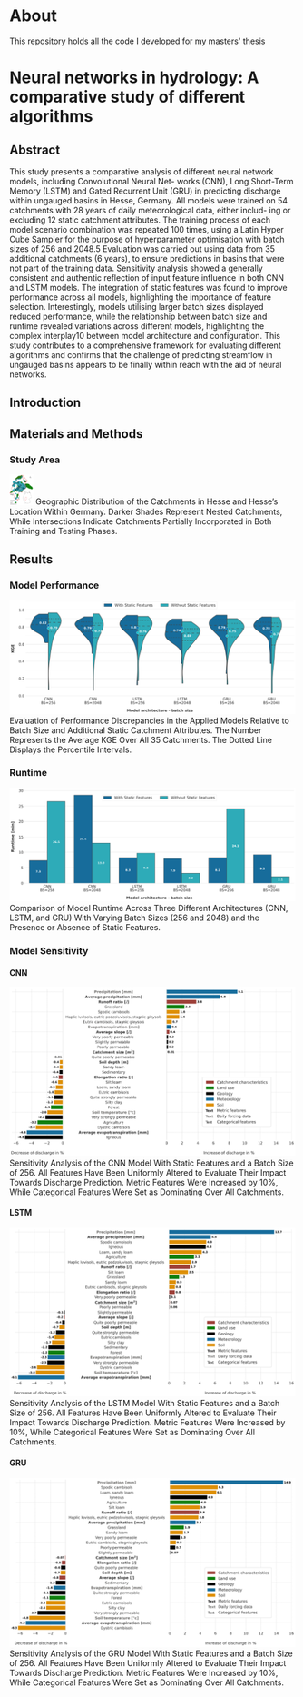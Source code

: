 # About

This repository holds all the code I developed for my masters' thesis

# Neural networks in hydrology: A comparative study of different algorithms

## Abstract

This study presents a comparative analysis of different neural network models, including Convolutional Neural Net-
works (CNN), Long Short-Term Memory (LSTM) and Gated Recurrent Unit (GRU) in predicting discharge within ungauged
basins in Hesse, Germany. All models were trained on 54 catchments with 28 years of daily meteorological data, either includ-
ing or excluding 12 static catchment attributes. The training process of each model scenario combination was repeated 100
times, using a Latin Hyper Cube Sampler for the purpose of hyperparameter optimisation with batch sizes of 256 and 2048.5
Evaluation was carried out using data from 35 additional catchments (6 years), to ensure predictions in basins that were not part
of the training data. Sensitivity analysis showed a generally consistent and authentic reflection of input feature influence in both
CNN and LSTM models. The integration of static features was found to improve performance across all models, highlighting
the importance of feature selection. Interestingly, models utilising larger batch sizes displayed reduced performance, while the
relationship between batch size and runtime revealed variations across different models, highlighting the complex interplay10
between model architecture and configuration. This study contributes to a comprehensive framework for evaluating different
algorithms and confirms that the challenge of predicting streamflow in ungauged basins appears to be finally within reach with
the aid of neural networks.

## Introduction

## Materials and Methods
### Study Area
<img src="https://github.com/MaxWeissenborn/Neural-networks-in-hydrology-A-comparative-study-of-different-algorithms/blob/main/fig01.png" width="42">
Geographic Distribution of the Catchments in Hesse and Hesse’s Location Within Germany. Darker Shades Represent Nested
Catchments, While Intersections Indicate Catchments Partially Incorporated in Both Training and Testing Phases.

## Results
### Model Performance
![fig05.png](https://github.com/MaxWeissenborn/Neural-networks-in-hydrology-A-comparative-study-of-different-algorithms/blob/main/fig05.png?raw=true)
Evaluation of Performance Discrepancies in the Applied Models Relative to Batch Size and Additional Static Catchment Attributes.
The Number Represents the Average KGE Over All 35 Catchments. The Dotted Line Displays the Percentile Intervals.

### Runtime
![fig06.png](https://github.com/MaxWeissenborn/Neural-networks-in-hydrology-A-comparative-study-of-different-algorithms/blob/main/fig06.png?raw=true)
Comparison of Model Runtime Across Three Different Architectures (CNN, LSTM, and GRU) With Varying Batch Sizes (256
and 2048) and the Presence or Absence of Static Features.

### Model Sensitivity
#### CNN
![fig07.png](https://github.com/MaxWeissenborn/Neural-networks-in-hydrology-A-comparative-study-of-different-algorithms/blob/main/fig07.png?raw=true)
Sensitivity Analysis of the CNN Model With Static Features and a Batch Size of 256. All Features Have Been Uniformly Altered
to Evaluate Their Impact Towards Discharge Prediction. Metric Features Were Increased by 10%, While Categorical Features Were Set as
Dominating Over All Catchments.

#### LSTM 
![fig08.png](https://github.com/MaxWeissenborn/Neural-networks-in-hydrology-A-comparative-study-of-different-algorithms/blob/main/fig08.png?raw=true)
Sensitivity Analysis of the LSTM Model With Static Features and a Batch Size of 256. All Features Have Been Uniformly Altered
to Evaluate Their Impact Towards Discharge Prediction. Metric Features Were Increased by 10%, While Categorical Features Were Set as
Dominating Over All Catchments.


#### GRU
![fig09.png](https://github.com/MaxWeissenborn/Neural-networks-in-hydrology-A-comparative-study-of-different-algorithms/blob/main/fig09.png?raw=true)
Sensitivity Analysis of the GRU Model With Static Features and a Batch Size of 256. All Features Have Been Uniformly Altered
to Evaluate Their Impact Towards Discharge Prediction. Metric Features Were Increased by 10%, While Categorical Features Were Set as
Dominating Over All Catchments.
